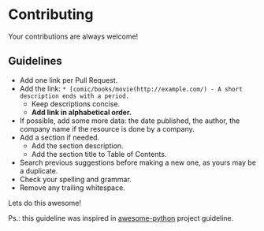 # Contributing

Your contributions are always welcome!

## Guidelines

* Add one link per Pull Request.
* Add the link: `* [comic/books/movie(http://example.com/) - A short description ends with a period.`
    * Keep descriptions concise.
    * **Add link in alphabetical order.**
* If possible, add some more data: the date published, the author, the company name if the resource is done by a company.
* Add a section if needed.
    * Add the section description.
    * Add the section title to Table of Contents.
* Search previous suggestions before making a new one, as yours may be a duplicate.
* Check your spelling and grammar.
* Remove any trailing whitespace.

Lets do this awesome!

Ps.: this guideline was inspired in [awesome-python](https://github.com/vinta/awesome-python) project guideline.

